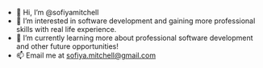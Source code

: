 - 👋 Hi, I’m @sofiyamitchell
- 👀 I’m interested in software development and gaining more professional skills with real life experience. 
- 🌱 I’m currently learning more about professional software development and other future opportunities!
- 📫 Email me at sofiya.mitchell@gmail.com

<!---
sofiyamitchell/sofiyamitchell is a ✨ special ✨ repository because its `README.md` (this file) appears on your GitHub profile.
You can click the Preview link to take a look at your changes.
--->
